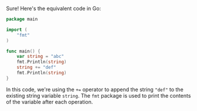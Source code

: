 Sure! Here's the equivalent code in Go:
```go
package main

import (
	"fmt"
)

func main() {
	var string = "abc"
	fmt.Println(string)
	string += "def"
	fmt.Println(string)
}
```
In this code, we're using the `+=` operator to append the string `"def"` to the existing string variable `string`. The `fmt` package is used to print the contents of the variable after each operation.

